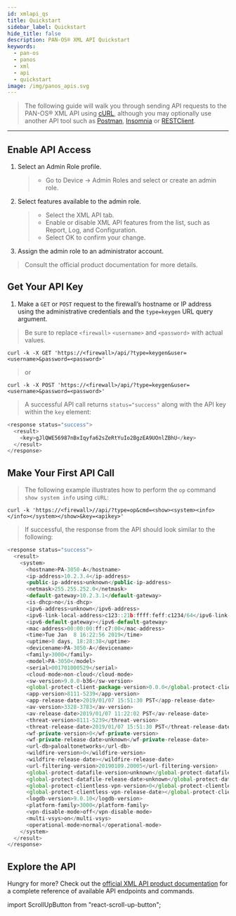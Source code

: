 ```yaml
---
id: xmlapi_qs
title: Quickstart
sidebar_label: Quickstart
hide_title: false
description: PAN-OS® XML API Quickstart
keywords:
  - pan-os
  - panos
  - xml
  - api
  - quickstart
image: /img/panos_apis.svg
---
```


> The following guide will walk you through sending API requests to the PAN-OS® XML API using <a href="https://curl.haxx.se/docs/httpscripting.html" target="_blank">cURL</a>, although you may optionally use another API tool such as <a href="https://www.getpostman.com/" target="_blank">Postman</a>, <a href="https://insomnia.rest/" target="_blank">Insomnia</a> or <a href="http://restclient.net/" target="_blank">RESTClient</a>. 

---

## Enable API Access

1. Select an Admin Role profile.
    > * Go to Device -> Admin Roles and select or create an admin role.

2. Select features available to the admin role.
    > * Select the XML API tab.
    > * Enable or disable XML API features from the list, such as Report, Log, and Configuration.
    > * Select OK to confirm your change.

3. Assign the admin role to an administrator account.

> Consult the official product documentation for more details.

## Get Your API Key

1. Make a `GET` or `POST` request to the firewall’s hostname or IP address using the administrative credentials and the `type=keygen` URL query argument.

> Be sure to replace `<firewall>` `<username>` and `<password>` with actual values.

``` console
curl -k -X GET 'https://<firewall>/api/?type=keygen&user=<username>&password=<password>'
```

> or

``` console
curl -k -X POST 'https://<firewall>/api/?type=keygen&user=<username>&password=<password>'
```

> A successful API call returns `status="success"` along with the API key within the `key` element:

``` javascript
<response status="success"> 
  <result> 
    <key>gJlQWE56987nBxIqyfa62sZeRtYuIo2BgzEA9UOnlZBhU</key> 
  </result> 
</response>
```

## Make Your First API Call

> The following example illustrates how to perform the `op` command `show system info` using `cURL`:

``` console
curl -k 'https://<firewall>//api/?type=op&cmd=<show><system><info></info></system></show>&key=<apikey>'
```

> If successful, the response from the API should look similar to the following:

``` javascript
<response status="success">
  <result>
    <system>
      <hostname>PA-3050-A</hostname>
      <ip-address>10.2.3.4</ip-address>
      <public-ip-address>unknown</public-ip-address>
      <netmask>255.255.252.0</netmask>
      <default-gateway>10.2.3.1</default-gateway>
      <is-dhcp>no</is-dhcp>
      <ipv6-address>unknown</ipv6-address>
      <ipv6-link-local-address>c123::21b:ffff:feff:c1234/64</ipv6-link-local-address>
      <ipv6-default-gateway></ipv6-default-gateway>
      <mac-address>00:00:00:ff:c7:00</mac-address>
      <time>Tue Jan  8 16:22:56 2019</time>
      <uptime>0 days, 18:28:38</uptime>
      <devicename>PA-3050-A</devicename>
      <family>3000</family>
      <model>PA-3050</model>
      <serial>001701000529</serial>
      <cloud-mode>non-cloud</cloud-mode>
      <sw-version>9.0.0-b36</sw-version>
      <global-protect-client-package-version>0.0.0</global-protect-client-package-version>
      <app-version>8111-5239</app-version>
      <app-release-date>2019/01/07 15:51:30 PST</app-release-date>
      <av-version>3328-3783</av-version>
      <av-release-date>2019/01/07 11:22:02 PST</av-release-date>
      <threat-version>8111-5239</threat-version>
      <threat-release-date>2019/01/07 15:51:30 PST</threat-release-date>
      <wf-private-version>0</wf-private-version>
      <wf-private-release-date>unknown</wf-private-release-date>
      <url-db>paloaltonetworks</url-db>
      <wildfire-version>0</wildfire-version>
      <wildfire-release-date></wildfire-release-date>
      <url-filtering-version>20190109.20005</url-filtering-version>
      <global-protect-datafile-version>unknown</global-protect-datafile-version>
      <global-protect-datafile-release-date>unknown</global-protect-datafile-release-date>
      <global-protect-clientless-vpn-version>0</global-protect-clientless-vpn-version>
      <global-protect-clientless-vpn-release-date></global-protect-clientless-vpn-release-date>
      <logdb-version>9.0.10</logdb-version>
      <platform-family>3000</platform-family>
      <vpn-disable-mode>off</vpn-disable-mode>
      <multi-vsys>on</multi-vsys>
      <operational-mode>normal</operational-mode>
    </system>
  </result>
</response>
```

## Explore the API

Hungry for more? Check out the <a target="_blank" href="https://docs.paloaltonetworks.com/pan-os/9-0/pan-os-panorama-api/get-started-with-the-pan-os-xml-api/explore-the-api.html">official XML API product documentation</a> for a complete reference of available API endpoints and commands.

import ScrollUpButton from "react-scroll-up-button";
<ScrollUpButton />

